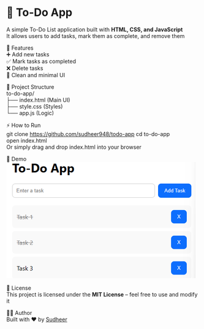 # 📝 To-Do App  

A simple To-Do List application built with **HTML, CSS, and JavaScript**  
It allows users to add tasks, mark them as complete, and remove them  

🚀 Features  
➕ Add new tasks  
✅ Mark tasks as completed  
❌ Delete tasks  
🎨 Clean and minimal UI  

📂 Project Structure  
to-do-app/  
├── index.html (Main UI)  
├── style.css (Styles)  
└── app.js (Logic)  

⚡ How to Run  
git clone https://github.com/sudheer948/todo-app
cd to-do-app  
open index.html  
Or simply drag and drop index.html into your browser  

📸 Demo  
![App Screenshot](img/Screenshot%202025-09-15%20200810.png)  

📜 License  
This project is licensed under the **MIT License** – feel free to use and modify it  

👨‍💻 Author  
Built with ❤️ by [Sudheer](https://github.com/sudheer948)  
